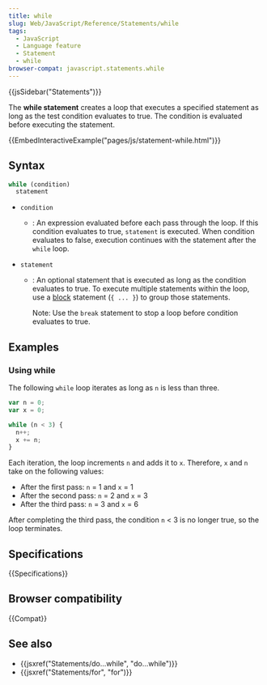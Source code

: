 ```yaml
---
title: while
slug: Web/JavaScript/Reference/Statements/while
tags:
  - JavaScript
  - Language feature
  - Statement
  - while
browser-compat: javascript.statements.while
---
```

{{jsSidebar("Statements")}}

The **while statement** creates a loop that executes a specified statement as
long as the test condition evaluates to true. The condition is evaluated before
executing the statement.

{{EmbedInteractiveExample("pages/js/statement-while.html")}}

## Syntax

```js
while (condition)
  statement
```

- `condition`
  - : An expression evaluated before each pass through the loop. If this
    condition evaluates to true, `statement` is executed. When condition
    evaluates to false, execution continues with the statement after the `while`
    loop.
- `statement`

  - : An optional statement that is executed as long as the condition evaluates
    to true. To execute multiple statements within the loop, use a
    [block](/en-US/docs/JavaScript/Reference/Statements/block) statement
    (`{ ... }`) to group those statements.

    Note: Use the `break` statement to stop a loop before condition evaluates to
    true.

## Examples

### Using while

The following `while` loop iterates as long as `n` is less than three.

```js
var n = 0;
var x = 0;

while (n < 3) {
  n++;
  x += n;
}
```

Each iteration, the loop increments `n` and adds it to `x`. Therefore, `x` and
`n` take on the following values:

- After the first pass: `n` = 1 and `x` = 1
- After the second pass: `n` = 2 and `x` = 3
- After the third pass: `n` = 3 and `x` = 6

After completing the third pass, the condition `n` < 3 is no longer true, so the
loop terminates.

## Specifications

{{Specifications}}

## Browser compatibility

{{Compat}}

## See also

- {{jsxref("Statements/do...while", "do...while")}}
- {{jsxref("Statements/for", "for")}}
